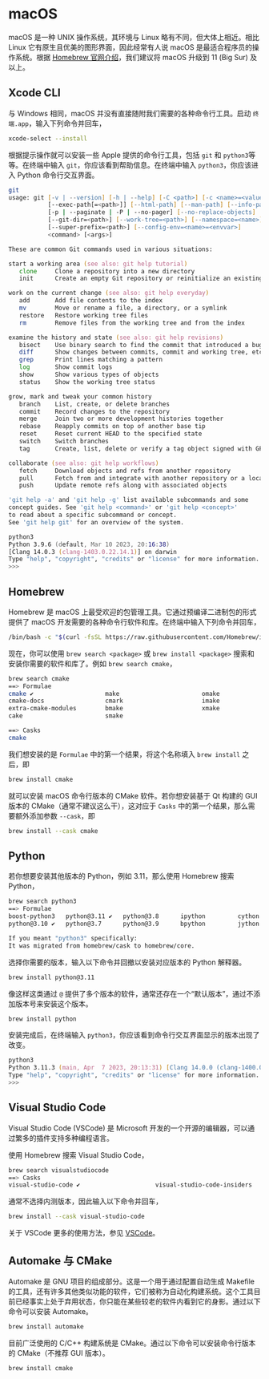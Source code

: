 # macOS

macOS 是一种 UNIX 操作系统，其环境与 Linux 略有不同，但大体上相近。相比 Linux 它有原生且优美的图形界面，因此经常有人说 macOS 是最适合程序员的操作系统。根据 [Homebrew 官网介绍](https://docs.brew.sh/Installation#2)，我们建议将 macOS 升级到 11 (Big Sur) 及以上。

## Xcode CLI

与 Windows 相同，macOS 并没有直接随附我们需要的各种命令行工具。启动 `终端.app`，输入下列命令并回车，

```zsh
xcode-select --install
```

根据提示操作就可以安装一些 Apple 提供的命令行工具，包括 `git` 和 `python3`等等。在终端中输入 `git`，你应该看到帮助信息。在终端中输入 `python3`，你应该进入 Python 命令行交互界面。

```zsh
git
usage: git [-v | --version] [-h | --help] [-C <path>] [-c <name>=<value>]
           [--exec-path[=<path>]] [--html-path] [--man-path] [--info-path]
           [-p | --paginate | -P | --no-pager] [--no-replace-objects] [--bare]
           [--git-dir=<path>] [--work-tree=<path>] [--namespace=<name>]
           [--super-prefix=<path>] [--config-env=<name>=<envvar>]
           <command> [<args>]

These are common Git commands used in various situations:

start a working area (see also: git help tutorial)
   clone     Clone a repository into a new directory
   init      Create an empty Git repository or reinitialize an existing one

work on the current change (see also: git help everyday)
   add       Add file contents to the index
   mv        Move or rename a file, a directory, or a symlink
   restore   Restore working tree files
   rm        Remove files from the working tree and from the index

examine the history and state (see also: git help revisions)
   bisect    Use binary search to find the commit that introduced a bug
   diff      Show changes between commits, commit and working tree, etc
   grep      Print lines matching a pattern
   log       Show commit logs
   show      Show various types of objects
   status    Show the working tree status

grow, mark and tweak your common history
   branch    List, create, or delete branches
   commit    Record changes to the repository
   merge     Join two or more development histories together
   rebase    Reapply commits on top of another base tip
   reset     Reset current HEAD to the specified state
   switch    Switch branches
   tag       Create, list, delete or verify a tag object signed with GPG

collaborate (see also: git help workflows)
   fetch     Download objects and refs from another repository
   pull      Fetch from and integrate with another repository or a local branch
   push      Update remote refs along with associated objects

'git help -a' and 'git help -g' list available subcommands and some
concept guides. See 'git help <command>' or 'git help <concept>'
to read about a specific subcommand or concept.
See 'git help git' for an overview of the system.
```

```zsh
python3
Python 3.9.6 (default, Mar 10 2023, 20:16:38)
[Clang 14.0.3 (clang-1403.0.22.14.1)] on darwin
Type "help", "copyright", "credits" or "license" for more information.
>>>
```

## Homebrew

Homebrew 是 macOS 上最受欢迎的包管理工具。它通过预编译二进制包的形式提供了 macOS 开发需要的各种命令行软件和库。在终端中输入下列命令并回车，

```zsh
/bin/bash -c "$(curl -fsSL https://raw.githubusercontent.com/Homebrew/install/HEAD/install.sh)"
```

现在，你可以使用 `brew search <package>` 或 `brew install <package>` 搜索和安装你需要的软件和库了。例如 `brew search cmake`，

```zsh
brew search cmake
==> Formulae
cmake ✔                    make                       omake
cmake-docs                 cmark                      imake
extra-cmake-modules        bmake                      xmake
cake                       smake

==> Casks
cmake
```

我们想安装的是 `Formulae` 中的第一个结果，将这个名称填入 `brew install` 之后，即

```zsh
brew install cmake
```

就可以安装 macOS 命令行版本的 CMake 软件。若你想安装基于 Qt 构建的 GUI 版本的 CMake（通常不建议这么干），这对应于 `Casks` 中的第一个结果，那么需要额外添加参数 `--cask`，即

```zsh
brew install --cask cmake
```

## Python

若你想要安装其他版本的 Python，例如 3.11，那么使用 Homebrew 搜索 Python，

```zsh
brew search python3
==> Formulae
boost-python3   python@3.11 ✔   python@3.8      ipython         cython
python@3.10 ✔   python@3.7      python@3.9      bpython         jython

If you meant "python3" specifically:
It was migrated from homebrew/cask to homebrew/core.
```

选择你需要的版本，输入以下命令并回撤以安装对应版本的 Python 解释器。

```zsh
brew install python@3.11
```

像这样这类通过 `@` 提供了多个版本的软件，通常还存在一个“默认版本”，通过不添加版本号来安装这个版本。

```zsh
brew install python
```

安装完成后，在终端输入 `python3`，你应该看到命令行交互界面显示的版本出现了改变。

```zsh
python3
Python 3.11.3 (main, Apr  7 2023, 20:13:31) [Clang 14.0.0 (clang-1400.0.29.202)] on darwin
Type "help", "copyright", "credits" or "license" for more information.
>>>
```

## Visual Studio Code

Visual Studio Code (VSCode) 是 Microsoft 开发的一个开源的编辑器，可以通过繁多的插件支持多种编程语言。

使用 Homebrew 搜索 Visual Studio Code，

```zsh
brew search visualstudiocode
==> Casks
visual-studio-code ✔                     visual-studio-code-insiders
```

通常不选择内测版本，因此输入以下命令并回车，

```zsh
brew install --cask visual-studio-code
```

关于 VSCode 更多的使用方法，参见 [VSCode](./VSCode.md)。

## Automake 与 CMake

Automake 是 GNU 项目的组成部分。这是一个用于通过配置自动生成 Makefile 的工具，还有许多其他类似功能的软件，它们被称为自动化构建系统。这个工具目前已经事实上处于弃用状态，你只能在某些较老的软件内看到它的身影。通过以下命令可以安装 Automake。

```zsh
brew install automake
```

目前广泛使用的 C/C++ 构建系统是 CMake。通过以下命令可以安装命令行版本的 CMake（不推荐 GUI 版本）。

```zsh
brew install cmake
```
